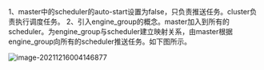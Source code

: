 1、master中的scheduler的auto-start设置为false，只负责推送任务。cluster负责执行调度任务。
2、引入engine_group的概念。master加入到所有的scheduler。为engine_group与scheduler建立映射关系，由master根据engine_group向所有的scheduler推送任务。如下图所示。

![image-20211216004146877](https://gitee.com/wdragondragon/picture-bed/raw/master/imgs/202112160041924.png)
